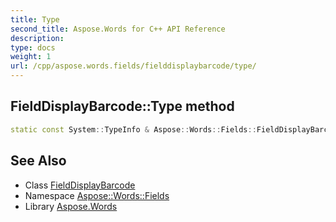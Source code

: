 ```yaml
---
title: Type
second_title: Aspose.Words for C++ API Reference
description: 
type: docs
weight: 1
url: /cpp/aspose.words.fields/fielddisplaybarcode/type/
---
```

## FieldDisplayBarcode::Type method




```cpp
static const System::TypeInfo & Aspose::Words::Fields::FieldDisplayBarcode::Type()
```

## See Also

* Class [FieldDisplayBarcode](../)
* Namespace [Aspose::Words::Fields](../../)
* Library [Aspose.Words](../../../)
